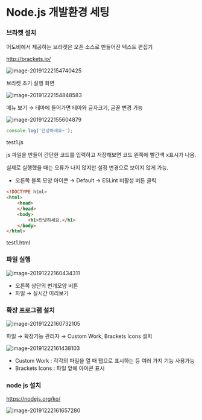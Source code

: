 # Node.js 개발환경 세팅

### 브라켓 설치

어도비에서 제공하는 브라켓은 오픈 소스로 만들어진 텍스트 편집기

http://brackets.io/ 

 

![image-20191222154740425](C:\Users\Administrator\AppData\Roaming\Typora\typora-user-images\image-20191222154740425.png)

브라켓 초기 실행 화면



![image-20191222154848583](C:\Users\Administrator\AppData\Roaming\Typora\typora-user-images\image-20191222154848583.png)

메뉴 보기 → 테마에 들어가면 테마와 글자크기, 글꼴 변경 가능



![image-20191222155604879](C:\Users\Administrator\AppData\Roaming\Typora\typora-user-images\image-20191222155604879.png)

~~~javascript
console.log('안녕하세요~');
~~~

test1.js



js 파일을 만들어 간단한 코드를 입력하고 저장해보면 코드 왼쪽에 빨간색 x표시가 나옴.

실제로 실행했을 때는 오류가 나지 않지만 설정 변경으로 보이지 않게 가능.

- 오른쪽 블록 모양 아이콘 → Default → ESLint 비활성 버튼 클릭



~~~html
<!DOCTYPE html>
<html>
    <head>
    </head>
    <body>
        <h1>안녕하세요.</h1>
    </body>
</html>
~~~

test1.html



### 파일 실행

![image-20191222160434311](C:\Users\Administrator\AppData\Roaming\Typora\typora-user-images\image-20191222160434311.png)

- 오른쪽 상단의 번개모양 버튼
- 파일 → 실시간 미리보기



### 확장 프로그램 설치

![image-20191222160732105](C:\Users\Administrator\AppData\Roaming\Typora\typora-user-images\image-20191222160732105.png)

파일 → 확장기능 관리자 → Custom Work, Brackets Icons 설치



![image-20191222161438103](C:\Users\Administrator\AppData\Roaming\Typora\typora-user-images\image-20191222161438103.png)

- Custom Work : 각각의 파일을 열 때 탭으로 표시하는 등 여러 가지 기능 사용가능
- Brackets Icons : 파일 앞에 아이콘 표시



### node js 설치

https://nodejs.org/ko/

![image-20191222161657280](C:\Users\Administrator\AppData\Roaming\Typora\typora-user-images\image-20191222161657280.png)